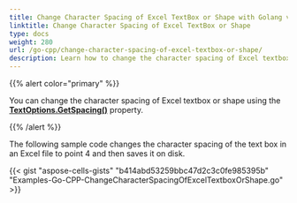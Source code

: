 ```yaml
---
title: Change Character Spacing of Excel TextBox or Shape with Golang via C++
linktitle: Change Character Spacing of Excel TextBox or Shape
type: docs
weight: 280
url: /go-cpp/change-character-spacing-of-excel-textbox-or-shape/
description: Learn how to change the character spacing of Excel textbox or shape using Aspose.Cells with Golang via C++.
---
```


{{% alert color="primary" %}}

You can change the character spacing of Excel textbox or shape using the [**TextOptions.GetSpacing()**](https://reference.aspose.com/cells/go-cpp/textoptions/getspacing/) property.

{{% /alert %}}

The following sample code changes the character spacing of the text box in an Excel file to point 4 and then saves it on disk.

{{< gist "aspose-cells-gists" "b414abd53259bbc47d2c3c0fe985395b" "Examples-Go-CPP-ChangeCharacterSpacingOfExcelTextboxOrShape.go" >}}